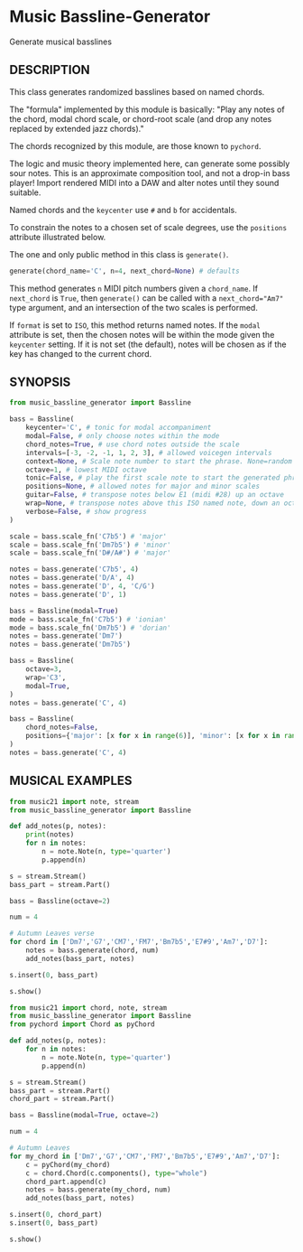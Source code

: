 # Music Bassline-Generator
Generate musical basslines

## DESCRIPTION

This class generates randomized basslines based on named chords.

The "formula" implemented by this module is basically: "Play any notes of the chord, modal chord scale, or chord-root scale (and drop any notes replaced by extended jazz chords)."

The chords recognized by this module, are those known to `pychord`.

The logic and music theory implemented here, can generate some possibly sour notes. This is an approximate composition tool, and not a drop-in bass player! Import rendered MIDI into a DAW and alter notes until they sound suitable.

Named chords and the `keycenter` use `#` and `b` for accidentals.

To constrain the notes to a chosen set of scale degrees, use the `positions` attribute illustrated below.

The one and only public method in this class is `generate()`.
```python
generate(chord_name='C', n=4, next_chord=None) # defaults
```
This method generates `n` MIDI pitch numbers given a `chord_name`. If `next_chord` is `True`, then `generate()` can be called with a `next_chord="Am7"` type argument, and an intersection of the two scales is performed.

If `format` is set to `ISO`, this method returns named notes. If the `modal` attribute is set, then the chosen notes will be within the mode given the `keycenter` setting. If it is not set (the default), notes will be chosen as if the key has changed to the current chord.

## SYNOPSIS
```python
from music_bassline_generator import Bassline

bass = Bassline(
    keycenter='C', # tonic for modal accompaniment
    modal=False, # only choose notes within the mode
    chord_notes=True, # use chord notes outside the scale
    intervals=[-3, -2, -1, 1, 2, 3], # allowed voicegen intervals
    context=None, # Scale note number to start the phrase. None=random
    octave=1, # lowest MIDI octave
    tonic=False, # play the first scale note to start the generated phrase
    positions=None, # allowed notes for major and minor scales
    guitar=False, # transpose notes below E1 (midi #28) up an octave
    wrap=None, # transpose notes above this ISO named note, down an octave
    verbose=False, # show progress
)

scale = bass.scale_fn('C7b5') # 'major'
scale = bass.scale_fn('Dm7b5') # 'minor'
scale = bass.scale_fn('D#/A#') # 'major'

notes = bass.generate('C7b5', 4)
notes = bass.generate('D/A', 4)
notes = bass.generate('D', 4, 'C/G')
notes = bass.generate('D', 1)

bass = Bassline(modal=True)
mode = bass.scale_fn('C7b5') # 'ionian'
mode = bass.scale_fn('Dm7b5') # 'dorian'
notes = bass.generate('Dm7')
notes = bass.generate('Dm7b5')

bass = Bassline(
    octave=3,
    wrap='C3',
    modal=True,
)
notes = bass.generate('C', 4)

bass = Bassline(
    chord_notes=False,
    positions={'major': [x for x in range(6)], 'minor': [x for x in range(6)]} # no 7ths!
)
notes = bass.generate('C', 4)
```

## MUSICAL EXAMPLES
```python
from music21 import note, stream
from music_bassline_generator import Bassline

def add_notes(p, notes):
    print(notes)
    for n in notes:
        n = note.Note(n, type='quarter')
        p.append(n)

s = stream.Stream()
bass_part = stream.Part()

bass = Bassline(octave=2)

num = 4

# Autumn Leaves verse
for chord in ['Dm7','G7','CM7','FM7','Bm7b5','E7#9','Am7','D7']:
    notes = bass.generate(chord, num)
    add_notes(bass_part, notes)

s.insert(0, bass_part)

s.show()
```

```python
from music21 import chord, note, stream
from music_bassline_generator import Bassline
from pychord import Chord as pyChord

def add_notes(p, notes):
    for n in notes:
        n = note.Note(n, type='quarter')
        p.append(n)

s = stream.Stream()
bass_part = stream.Part()
chord_part = stream.Part()

bass = Bassline(modal=True, octave=2)

num = 4

# Autumn Leaves
for my_chord in ['Dm7','G7','CM7','FM7','Bm7b5','E7#9','Am7','D7']:
    c = pyChord(my_chord)
    c = chord.Chord(c.components(), type="whole")
    chord_part.append(c)
    notes = bass.generate(my_chord, num)
    add_notes(bass_part, notes)

s.insert(0, chord_part)
s.insert(0, bass_part)

s.show()
```